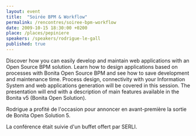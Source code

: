 ```yaml
---
layout: event
title:  "Soirée BPM & Workflow"
permalink: /rencontres/soiree-bpm-workflow
date: 2009-10-15 18:30:00 +0200
place: /places/pepiniere
speakers: /speakers/rodrigue-le-gall
published: true
---
```


Discover how you can easily develop and maintain web applications with an Open Source BPM solution. Learn how to design applications based on processes with Bonita Open Source BPM and see how to save development and maintenance time. Process design, connectivity with your Information System and web applications generation will be covered in this session. The presentation will end with a description of main features available in the Bonita v5 (Bonita Open Solution).

Rodrigue a profité de l'occasion pour annoncer en avant-première la sortie de Bonita Open Solution 5.

La conférence était suivie d'un buffet offert par SERLI.